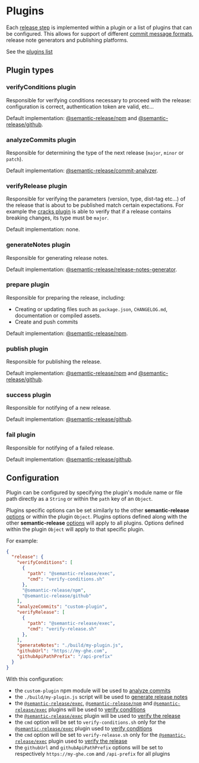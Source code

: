 # Plugins

Each [release step](../../README.md#release-steps) is implemented within a plugin or a list of plugins that can be configured. This allows for support of different [commit message formats](../../README.md#commit-message-format), release note generators and publishing platforms.

See the [plugins list](../extending/plugins-list.md)

## Plugin types

### verifyConditions plugin

Responsible for verifying conditions necessary to proceed with the release: configuration is correct, authentication token are valid, etc...

Default implementation: [@semantic-release/npm](https://github.com/semantic-release/npm#verifyconditions) and [@semantic-release/github](https://github.com/semantic-release/github#verifyconditions).

### analyzeCommits plugin

Responsible for determining the type of the next release (`major`, `minor` or `patch`).

Default implementation: [@semantic-release/commit-analyzer](https://github.com/semantic-release/commit-analyzer).

### verifyRelease plugin

Responsible for verifying the parameters (version, type, dist-tag etc...) of the release that is about to be published match certain expectations. For example the [cracks plugin](https://github.com/semantic-release/cracks) is able to verify that if a release contains breaking changes, its type must be `major`.

Default implementation: none.

### generateNotes plugin

Responsible for generating release notes.

Default implementation: [@semantic-release/release-notes-generator](https://github.com/semantic-release/release-notes-generator).

### prepare plugin

Responsible for preparing the release, including:
- Creating or updating files such as `package.json`, `CHANGELOG.md`, documentation or compiled assets.
- Create and push commits

Default implementation: [@semantic-release/npm](https://github.com/semantic-release/npm#prepare).

### publish plugin

Responsible for publishing the release.

Default implementation: [@semantic-release/npm](https://github.com/semantic-release/npm#publish) and [@semantic-release/github](https://github.com/semantic-release/github#publish).

### success plugin

Responsible for notifying of a new release.

Default implementation: [@semantic-release/github](https://github.com/semantic-release/github#success).

### fail plugin

Responsible for notifying of a failed release.

Default implementation: [@semantic-release/github](https://github.com/semantic-release/github#fail).

## Configuration

Plugin can be configured by specifying the plugin's module name or file path directly as a `String` or within the `path` key of an `Object`.

Plugins specific options can be set similarly to the other **semantic-release** [options](configuration.md#options) or within the plugin `Object`. Plugins options defined along with the other **semantic-release** [options](configuration.md#options) will apply to all plugins. Options defined within the plugin `Object` will apply to that specific plugin.

For example:
```json
{
  "release": {
    "verifyConditions": [
      {
        "path": "@semantic-release/exec",
        "cmd": "verify-conditions.sh"
      },
      "@semantic-release/npm",
      "@semantic-release/github"
    ],
    "analyzeCommits": "custom-plugin",
    "verifyRelease": [
      {
        "path": "@semantic-release/exec",
        "cmd": "verify-release.sh"
      },
    ],
    "generateNotes": "./build/my-plugin.js",
    "githubUrl": "https://my-ghe.com",
    "githubApiPathPrefix": "/api-prefix"
  }
}
```

With this configuration:
- the `custom-plugin` npm module will be used to [analyze commits](#analyzecommits-plugin)
- the `./build/my-plugin.js` script will be used to [generate release notes](#generatenotes-plugin)
- the [`@semantic-release/exec`](https://github.com/semantic-release/exec),  [`@semantic-release/npm`](https://github.com/semantic-release/npm) and [`@semantic-release/exec`](https://github.com/semantic-release/exec) plugins will be used to [verify conditions](#verifyconditions-plugin)
- the [`@semantic-release/exec`](https://github.com/semantic-release/exec) plugin will be used to [verify the release](#verifyrelease-plugin)
- the `cmd` option will be set to `verify-conditions.sh` only for the [`@semantic-release/exec`](https://github.com/semantic-release/exec) plugin used to [verify conditions](#verifyconditions-plugin)
- the `cmd` option will be set to `verify-release.sh` only for the [`@semantic-release/exec`](https://github.com/semantic-release/exec) plugin used to [verify the release](#verifyrelease-plugin)
- the `githubUrl` and `githubApiPathPrefix` options will be set to respectively `https://my-ghe.com` and `/api-prefix` for all plugins
